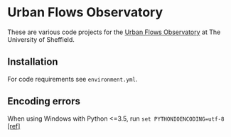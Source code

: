 # Urban Flows Observatory

These are various code projects for the [Urban Flows Observatory](https://urbanflows.ac.uk/) at The University of Sheffield.

## Installation

For code requirements see `environment.yml`.

## Encoding errors

When using Windows with Python <=3.5, run `set PYTHONIOENCODING=utf-8` [[ref]](https://stackoverflow.com/a/28041598/8634200)

